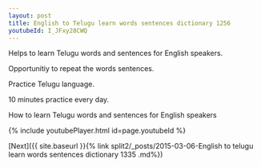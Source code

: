 ```yaml
---
layout: post
title: English to Telugu learn words sentences dictionary 1256 
youtubeId: I_JFxy28CWQ
---
```

 
 
Helps to learn Telugu words and sentences for English speakers.

Opportunitiy to repeat the words sentences. 

Practice Telugu language. 
 
10 minutes practice every day. 
 
How to learn Telugu words and sentences for English speakers 
 
{% include youtubePlayer.html id=page.youtubeId %}
 
 
[Next]({{ site.baseurl }}{% link  split2/_posts/2015-03-06-English to telugu learn words sentences dictionary 1335 .md%})
 
